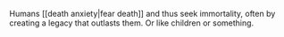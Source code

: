 Humans [[death anxiety|fear death]] and thus seek immortality, often by creating a legacy that outlasts them. Or like children or something.
